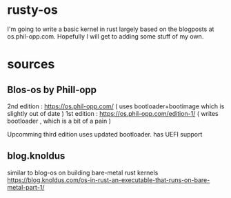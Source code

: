 # rusty-os
I'm going to write a basic kernel in rust largely based on the blogposts at os.phil-opp.com.
Hopefully I will get to adding some stuff of my own.

# sources

Blos-os by Phill-opp
----------------------
2nd edition : https://os.phil-opp.com/ ( uses bootloader+bootimage which is slightly out of date )
1st edition : https://os.phil-opp.com/edition-1/ ( writes bootloader , which is a bit of a pain )

Upcomming third edition uses updated bootloader. has UEFI support

blog.knoldus
-------------------------
similar to blog-os on building bare-metal rust kernels
https://blog.knoldus.com/os-in-rust-an-executable-that-runs-on-bare-metal-part-1/
